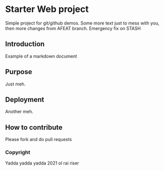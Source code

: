 # Starter Web project

Simple project for git/github demos.
Some more text just to mess with you, then more changes from AFEAT branch.
Emergency fix on STASH

## Introduction

Example of a markdown document

## Purpose

Just meh.

## Deployment

Another meh.

## How to contribute

Please fork and do pull requests

### Copyright

Yadda yadda yadda 2021 ol rai riser